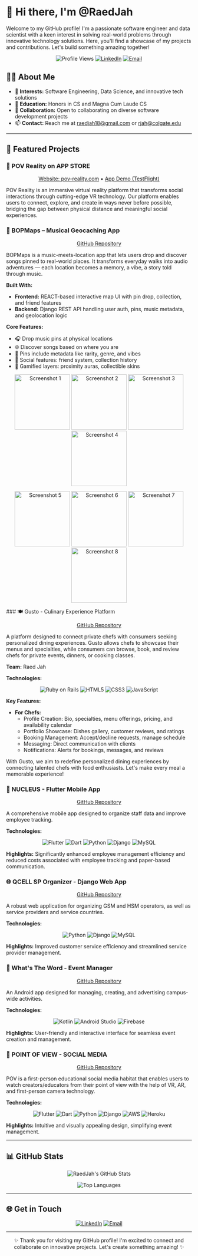 # 👋 Hi there, I'm @RaedJah

Welcome to my GitHub profile! I'm a passionate software engineer and data scientist with a keen interest in solving real-world problems through innovative technology solutions. Here, you'll find a showcase of my projects and contributions. Let's build something amazing together!

<p align="center">
  <img src="https://komarev.com/ghpvc/?username=RaedJah&color=brightgreen" alt="Profile Views" />
  <a href="https://www.linkedin.com/in/raed-jah-27785020b/"><img src="https://img.shields.io/badge/LinkedIn-Connect-blue" alt="LinkedIn" /></a>
  <a href="mailto:raedjah18@gmail.com"><img src="https://img.shields.io/badge/Email-Contact-yellow" alt="Email" /></a>
</p>

## 👨‍💻 About Me

- 👀 **Interests:** Software Engineering, Data Science, and innovative tech solutions
- 🌱 **Education:** Honors in CS and Magna Cum Laude CS
- 💞️ **Collaboration:** Open to collaborating on diverse software development projects
- 📫 **Contact:** Reach me at [raedjah18@gmail.com](mailto:raedjah18@gmail.com) or [rjah@colgate.edu](mailto:rjah@colgate.edu)

---

## 🚀 Featured Projects

### 🥽 POV Reality on APP STORE

<p align="center">
  <a href="https://pov-reality.com">Website: pov-reality.com</a> • 
  <a href="https://testflight.apple.com/join/5rJ1s5Uq">App Demo (TestFlight)</a>
</p>

POV Reality is an immersive virtual reality platform that transforms social interactions through cutting-edge VR technology. Our platform enables users to connect, explore, and create in ways never before possible, bridging the gap between physical distance and meaningful social experiences.

### 🎵 BOPMaps – Musical Geocaching App
<p align="center">
  <a href="https://github.com/raedjah1/BOPMapsBackend.git">GitHub Repository</a>
</p>



BOPMaps is a music-meets-location app that lets users drop and discover songs pinned to real-world places. It transforms everyday walks into audio adventures — each location becomes a memory, a vibe, a story told through music.

**Built With:**
- **Frontend:** REACT-based interactive map UI with pin drop, collection, and friend features
- **Backend:** Django REST API handling user auth, pins, music metadata, and geolocation logic

**Core Features:**
- 🎧 Drop music pins at physical locations
- 🌐 Discover songs based on where you are
- 🧠 Pins include metadata like rarity, genre, and vibes
- 🤝 Social features: friend system, collection history
- 🌈 Gamified layers: proximity auras, collectible skins

<p align="center">
  <img src="https://github.com/user-attachments/assets/9ff75045-ceea-4579-bdbe-164da552a26a" width="150" alt="Screenshot 1" />
  <img src="https://github.com/user-attachments/assets/23f4e3ec-99ff-4997-8116-de443d94c966" width="150" alt="Screenshot 2" />
  <img src="https://github.com/user-attachments/assets/1755f49c-31e6-4679-b8a2-2d609e7c6a27" width="150" alt="Screenshot 3" />
  <img src="https://github.com/user-attachments/assets/f1a071d8-d398-4cb5-b81f-bbed520e0e7d" width="150" alt="Screenshot 4" />
</p>

<p align="center">
  <img src="https://github.com/user-attachments/assets/fa696439-eab4-4910-991e-f999bc800657" width="150" alt="Screenshot 5" />
  <img src="https://github.com/user-attachments/assets/304a8c04-5f1d-455c-93c8-cfc849f8b633" width="150" alt="Screenshot 6" />
  <img src="https://github.com/user-attachments/assets/0b3d5024-1caa-4289-8b15-b90990cc1b91" width="150" alt="Screenshot 7" />
  <img src="https://github.com/user-attachments/assets/f91a58f8-de0d-4c07-873f-cde0ad090788" width="150" alt="Screenshot 8" />
</p>
### 🍽️ Gusto - Culinary Experience Platform

<p align="center">
  <a href="https://github.com/raedjah1/Gusto.git">GitHub Repository</a>
</p>

A platform designed to connect private chefs with consumers seeking personalized dining experiences. Gusto allows chefs to showcase their menus and specialties, while consumers can browse, book, and review chefs for private events, dinners, or cooking classes.

**Team:** Raed Jah

**Technologies:**
<p align="center">
  <img src="https://img.shields.io/badge/-Ruby%20on%20Rails-red" alt="Ruby on Rails" />
  <img src="https://img.shields.io/badge/-HTML5-orange" alt="HTML5" />
  <img src="https://img.shields.io/badge/-CSS3-blue" alt="CSS3" />
  <img src="https://img.shields.io/badge/-JavaScript-yellow" alt="JavaScript" />
</p>

**Key Features:**
- **For Chefs:**
  - Profile Creation: Bio, specialties, menu offerings, pricing, and availability calendar
  - Portfolio Showcase: Dishes gallery, customer reviews, and ratings
  - Booking Management: Accept/decline requests, manage schedule
  - Messaging: Direct communication with clients
  - Notifications: Alerts for bookings, messages, and reviews

With Gusto, we aim to redefine personalized dining experiences by connecting talented chefs with food enthusiasts. Let's make every meal a memorable experience!

### 📱 NUCLEUS - Flutter Mobile App

<p align="center">
  <a href="https://github.com/raedjah1/Nucleus">GitHub Repository</a>
</p>

A comprehensive mobile app designed to organize staff data and improve employee tracking.

**Technologies:**
<p align="center">
  <img src="https://img.shields.io/badge/-Flutter-blue" alt="Flutter" />
  <img src="https://img.shields.io/badge/-Dart-0175C2" alt="Dart" />
  <img src="https://img.shields.io/badge/-Python-yellow" alt="Python" />
  <img src="https://img.shields.io/badge/-Django-green" alt="Django" />
  <img src="https://img.shields.io/badge/-MySQL-4479A1" alt="MySQL" />
</p>

**Highlights:** Significantly enhanced employee management efficiency and reduced costs associated with employee tracking and paper-based communication.

### 🌐 QCELL SP Organizer - Django Web App

<p align="center">
  <a href="https://github.com/RaedJah/djangoproject">GitHub Repository</a>
</p>

A robust web application for organizing GSM and HSM operators, as well as service providers and service countries.

**Technologies:**
<p align="center">
  <img src="https://img.shields.io/badge/-Python-yellow" alt="Python" />
  <img src="https://img.shields.io/badge/-Django-green" alt="Django" />
  <img src="https://img.shields.io/badge/-MySQL-4479A1" alt="MySQL" />
</p>

**Highlights:** Improved customer service efficiency and streamlined service provider management.

### 📅 What's The Word - Event Manager

<p align="center">
  <a href="https://github.com/RaedJah/WTW-EventManager-">GitHub Repository</a>
</p>

An Android app designed for managing, creating, and advertising campus-wide activities.

**Technologies:**
<p align="center">
  <img src="https://img.shields.io/badge/-Kotlin-blueviolet" alt="Kotlin" />
  <img src="https://img.shields.io/badge/-Android%20Studio-brightgreen" alt="Android Studio" />
  <img src="https://img.shields.io/badge/-Firebase-orange" alt="Firebase" />
</p>

**Highlights:** User-friendly and interactive interface for seamless event creation and management.

### 📱 POINT OF VIEW - SOCIAL MEDIA

<p align="center">
  <a href="https://github.com/raedjah1/POVBackend.git">GitHub Repository</a>
</p>

POV is a first-person educational social media habitat that enables users to watch creators/educators from their point of view with the help of VR, AR, and first-person camera technology.

**Technologies:**
<p align="center">
  <img src="https://img.shields.io/badge/-Flutter-blue" alt="Flutter" />
  <img src="https://img.shields.io/badge/-Dart-0175C2" alt="Dart" />
  <img src="https://img.shields.io/badge/-Python-yellow" alt="Python" />
  <img src="https://img.shields.io/badge/-Django-green" alt="Django" />
  <img src="https://img.shields.io/badge/-AWS-orange" alt="AWS" />
  <img src="https://img.shields.io/badge/-Heroku-purple" alt="Heroku" />
</p>

**Highlights:** Intuitive and visually appealing design, simplifying event management.

---

## 📊 GitHub Stats

<p align="center">
  <img src="https://github-readme-stats.vercel.app/api?username=RaedJah&show_icons=true&theme=radical" alt="RaedJah's GitHub Stats" />
</p>
<p align="center">
  <img src="https://github-readme-stats.vercel.app/api/top-langs/?username=RaedJah&layout=compact&theme=radical" alt="Top Languages" />
</p>

---

## 🌐 Get in Touch

<p align="center">
  <a href="https://www.linkedin.com/in/raed-jah-27785020b/"><img src="https://img.shields.io/badge/LinkedIn-Connect-blue" alt="LinkedIn" /></a>
  <a href="mailto:raedjah18@gmail.com"><img src="https://img.shields.io/badge/Email-Contact-yellow" alt="Email" /></a>
</p>

---

<p align="center">
  ✨ Thank you for visiting my GitHub profile! I'm excited to connect and collaborate on innovative projects. Let's create something amazing! ✨
</p>

<!---
RaedJah/RaedJah is a ✨ special ✨ repository because its `README.md` (this file) appears on your GitHub profile.
You can click the Preview link to take a look at your changes.
--->

